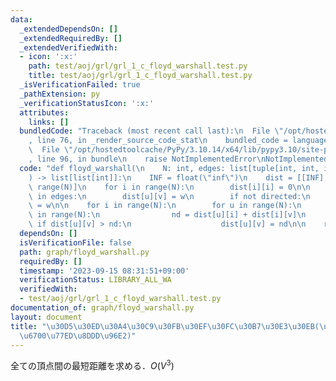 ```yaml
---
data:
  _extendedDependsOn: []
  _extendedRequiredBy: []
  _extendedVerifiedWith:
  - icon: ':x:'
    path: test/aoj/grl/grl_1_c_floyd_warshall.test.py
    title: test/aoj/grl/grl_1_c_floyd_warshall.test.py
  _isVerificationFailed: true
  _pathExtension: py
  _verificationStatusIcon: ':x:'
  attributes:
    links: []
  bundledCode: "Traceback (most recent call last):\n  File \"/opt/hostedtoolcache/PyPy/3.10.14/x64/lib/pypy3.10/site-packages/onlinejudge_verify/documentation/build.py\"\
    , line 76, in _render_source_code_stat\n    bundled_code = language.bundle(\n\
    \  File \"/opt/hostedtoolcache/PyPy/3.10.14/x64/lib/pypy3.10/site-packages/onlinejudge_verify/languages/python.py\"\
    , line 96, in bundle\n    raise NotImplementedError\nNotImplementedError\n"
  code: "def floyd_warshall(\n    N: int, edges: list[tuple[int, int, int]], directed=False\n\
    ) -> list[list[int]]:\n    INF = float(\"inf\")\n    dist = [[INF] * N for _ in\
    \ range(N)]\n    for i in range(N):\n        dist[i][i] = 0\n\n    for u, v, w\
    \ in edges:\n        dist[u][v] = w\n        if not directed:\n            dist[v][u]\
    \ = w\n\n    for i in range(N):\n        for u in range(N):\n            for v\
    \ in range(N):\n                nd = dist[u][i] + dist[i][v]\n               \
    \ if dist[u][v] > nd:\n                    dist[u][v] = nd\n\n    return dist\n"
  dependsOn: []
  isVerificationFile: false
  path: graph/floyd_warshall.py
  requiredBy: []
  timestamp: '2023-09-15 08:31:51+09:00'
  verificationStatus: LIBRARY_ALL_WA
  verifiedWith:
  - test/aoj/grl/grl_1_c_floyd_warshall.test.py
documentation_of: graph/floyd_warshall.py
layout: document
title: "\u30D5\u30ED\u30A4\u30C9\u30FB\u30EF\u30FC\u30B7\u30E3\u30EB(\u5168\u70B9\u5BFE\
  \u6700\u77ED\u8DDD\u96E2)"
---
```


全ての頂点間の最短距離を求める．$O(V^3)$